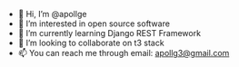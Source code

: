 - 👋 Hi, I’m @apollge
- 👀 I’m interested in open source software
- 🌱 I’m currently learning Django REST Framework
- 💞️ I’m looking to collaborate on t3 stack
- 📫 You can reach me through email: apollg3@gmail.com

<!---
apollge/apollge is a ✨ special ✨ repository because its `README.md` (this file) appears on your GitHub profile.
You can click the Preview link to take a look at your changes.
--->
